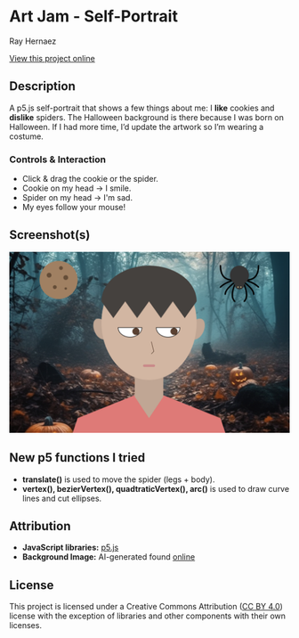 # Art Jam - Self-Portrait

Ray Hernaez

[View this project online](https://rayhernaez.github.io/cart253/projects/art-jam/index.html)

## Description

A p5.js self-portrait that shows a few things about me: I **like** cookies and **dislike** spiders. The Halloween background is there because I was born on Halloween. If I had more time, I’d update the artwork so I’m wearing a costume.

### Controls & Interaction

- Click & drag the cookie or the spider.
- Cookie on my head → I smile.
- Spider on my head → I'm sad.
- My eyes follow your mouse!

## Screenshot(s)

![Image of myself trick or treating](./assets/images/screenshot-artjam.png)

## New p5 functions I tried

- **translate()** is used to move the spider (legs + body).
- **vertex(), bezierVertex(), quadtraticVertex(), arc()** is used to draw curve lines and cut ellipses.

## Attribution

- **JavaScript libraries:** [p5.js](https://p5js.org)
- **Background Image:** AI-generated found [online](https://www.vecteezy.com/free-photos/halloween)

## License

This project is licensed under a Creative Commons Attribution ([CC BY 4.0](https://creativecommons.org/licenses/by/4.0/deed.en)) license with the exception of libraries and other components with their own licenses.